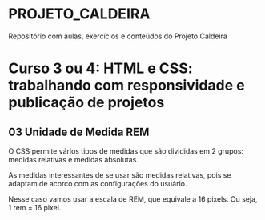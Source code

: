 # PROJETO_CALDEIRA
 Repositório com aulas, exercícios e conteúdos do Projeto Caldeira


 # Curso 3 ou 4:  HTML e CSS: trabalhando com responsividade e publicação de projetos

## 03 Unidade de Medida REM
O CSS permite vários tipos de medidas que são divididas em 2 grupos: medidas relativas e medidas absolutas.

As medidas interessantes de se usar são medidas relativas, pois se adaptam de acorco com as configurações do usuário.

Nesse caso vamos usar a escala de REM, que equivale a 16 pixels. Ou seja, 1 rem = 16 pixel.